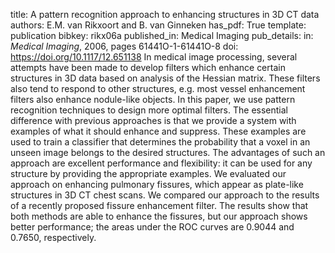 title: A pattern recognition approach to enhancing structures in 3D CT data
authors: E.M. van Rikxoort and B. van Ginneken
has_pdf: True
template: publication
bibkey: rikx06a
published_in: Medical Imaging
pub_details: in: <i>Medical Imaging</i>, 2006, pages 61441O-1-61441O-8
doi: https://doi.org/10.1117/12.651138
In medical image processing, several attempts have been made to develop filters which enhance certain structures in 3D data based on analysis of the Hessian matrix. These filters also tend to respond to other structures, e.g. most vessel enhancement filters also enhance nodule-like objects. In this paper, we use pattern recognition techniques to design more optimal filters. The essential difference with previous approaches is that we provide a system with examples of what it should enhance and suppress. These examples are used to train a classifier that determines the probability that a voxel in an unseen image belongs to the desired structures. The advantages of such an approach are excellent performance and flexibility: it can be used for any structure by providing the appropriate examples. We evaluated our approach on enhancing pulmonary fissures, which appear as plate-like structures in 3D CT chest scans. We compared our approach to the results of a recently proposed fissure enhancement filter. The results show that both methods are able to enhance the fissures, but our approach shows better performance; the areas under the ROC curves are 0.9044 and 0.7650, respectively.

